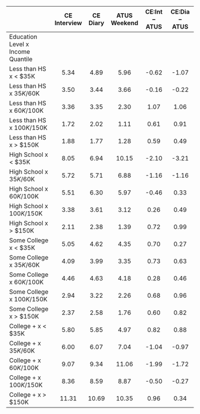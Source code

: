 
|                      | CE<br>Interview |  CE<br>Diary | ATUS<br>Weekend | CE:Int &minus; ATUS | CE:Dia &minus; ATUS |
| -------------------- | :----------: | :----------: | :----------: | :----------: | :----------: |
| Education Level x Income Quantile |              |              |              |              |              |
| Less than HS x     < $35K |         5.34 |         4.89 |         5.96 |        -0.62 |        -1.07 |
| Less than HS x  $35K/$60K |         3.50 |         3.44 |         3.66 |        -0.16 |        -0.22 |
| Less than HS x  $60K/$100K |         3.36 |         3.35 |         2.30 |         1.07 |         1.06 |
| Less than HS x $100K/$150K |         1.72 |         2.02 |         1.11 |         0.61 |         0.91 |
| Less than HS x     > $150K |         1.88 |         1.77 |         1.28 |         0.59 |         0.49 |
| High School x     < $35K |         8.05 |         6.94 |        10.15 |        -2.10 |        -3.21 |
| High School x  $35K/$60K |         5.72 |         5.71 |         6.88 |        -1.16 |        -1.16 |
| High School x  $60K/$100K |         5.51 |         6.30 |         5.97 |        -0.46 |         0.33 |
| High School x $100K/$150K |         3.38 |         3.61 |         3.12 |         0.26 |         0.49 |
| High School x     > $150K |         2.11 |         2.38 |         1.39 |         0.72 |         0.99 |
| Some College x     < $35K |         5.05 |         4.62 |         4.35 |         0.70 |         0.27 |
| Some College x  $35K/$60K |         4.09 |         3.99 |         3.35 |         0.73 |         0.63 |
| Some College x  $60K/$100K |         4.46 |         4.63 |         4.18 |         0.28 |         0.46 |
| Some College x $100K/$150K |         2.94 |         3.22 |         2.26 |         0.68 |         0.96 |
| Some College x     > $150K |         2.37 |         2.58 |         1.76 |         0.60 |         0.82 |
| College + x     < $35K |         5.80 |         5.85 |         4.97 |         0.82 |         0.88 |
| College + x  $35K/$60K |         6.00 |         6.07 |         7.04 |        -1.04 |        -0.97 |
| College + x  $60K/$100K |         9.07 |         9.34 |        11.06 |        -1.99 |        -1.72 |
| College + x $100K/$150K |         8.36 |         8.59 |         8.87 |        -0.50 |        -0.27 |
| College + x     > $150K |        11.31 |        10.69 |        10.35 |         0.96 |         0.34 |

